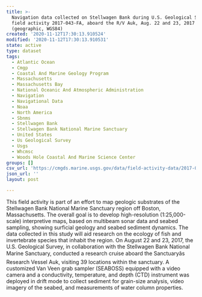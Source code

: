 ```yaml
---
title: >-
  Navigation data collected on Stellwagen Bank during U.S. Geological Survey
  field activity 2017-043-FA, aboard the R/V Auk, Aug. 22 and 23, 2017
  (geographic, WGS84)
created: '2020-11-12T17:30:13.910524'
modified: '2020-11-12T17:30:13.910531'
state: active
type: dataset
tags:
  - Atlantic Ocean
  - Cmgp
  - Coastal And Marine Geology Program
  - Massachusetts
  - Massachusetts Bay
  - National Oceanic And Atmospheric Administration
  - Navigation
  - Navigational Data
  - Noaa
  - North America
  - Sbnms
  - Stellwagen Bank
  - Stellwagen Bank National Marine Sanctuary
  - United States
  - Us Geological Survey
  - Usgs
  - Whcmsc
  - Woods Hole Coastal And Marine Science Center
groups: []
csv_url: 'https://cmgds.marine.usgs.gov/data/field-activity-data/2017-043-FA/'
json_url: ''
layout: post

---
```

This field activity is part of an effort to map geologic substrates of the Stellwagen Bank National Marine Sanctuary region off Boston, Massachusetts. The overall goal is to develop high-resolution (1:25,000-scale) interpretive maps, based on multibeam sonar data and seabed sampling, showing surficial geology and seabed sediment dynamics. The data collected in this study will aid research on the ecology of fish and invertebrate species that inhabit the region. On August 22 and 23, 2017, the U.S. Geological Survey, in collaboration with the Stellwagen Bank National Marine Sanctuary, conducted a research cruise aboard the Sanctuaryâs Research Vessel Auk, visiting 39 locations within the sanctuary. A customized Van Veen grab sampler (SEABOSS) equipped with a video camera and a conductivity, temperature, and depth (CTD) instrument was deployed in drift mode to collect sediment for grain-size analysis, video imagery of the seabed, and measurements of water column properties.
